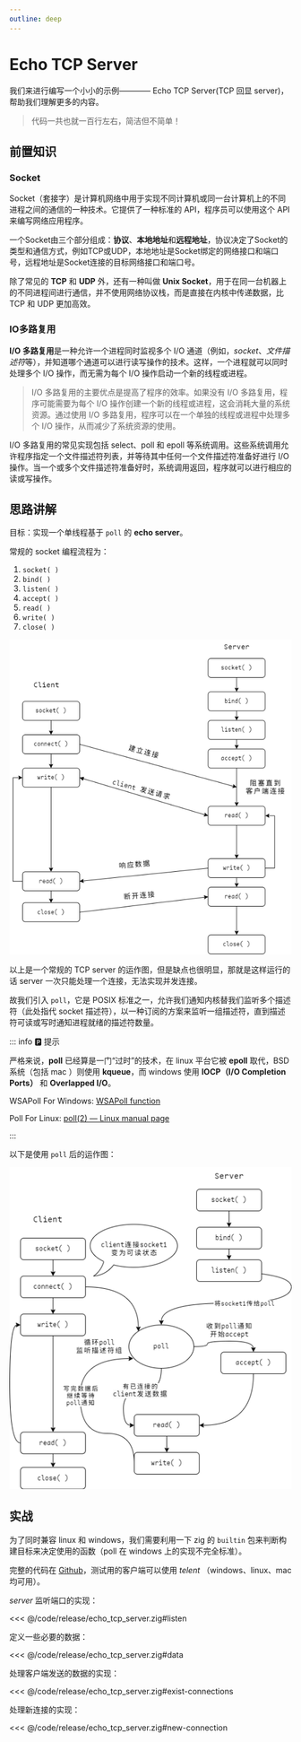 ```yaml
---
outline: deep
---
```


# Echo TCP Server

我们来进行编写一个小小的示例———— Echo TCP Server(TCP 回显 server)，帮助我们理解更多的内容。

> 代码一共也就一百行左右，简洁但不简单！

## 前置知识

### Socket

Socket（套接字）是计算机网络中用于实现不同计算机或同一台计算机上的不同进程之间的通信的一种技术。它提供了一种标准的 API，程序员可以使用这个 API 来编写网络应用程序。

一个Socket由三个部分组成：**协议**、**本地地址**和**远程地址**，协议决定了Socket的类型和通信方式，例如TCP或UDP，本地地址是Socket绑定的网络接口和端口号，远程地址是Socket连接的目标网络接口和端口号。

除了常见的 **TCP** 和 **UDP** 外，还有一种叫做 **Unix Socket**，用于在同一台机器上的不同进程间进行通信，并不使用网络协议栈，而是直接在内核中传递数据，比 TCP 和 UDP 更加高效。

### IO多路复用

**I/O 多路复用**是一种允许一个进程同时监视多个 I/O 通道（例如，_socket_、*文件描述符*等），并知道哪个通道可以进行读写操作的技术。这样，一个进程就可以同时处理多个 I/O 操作，而无需为每个 I/O 操作启动一个新的线程或进程。

> I/O 多路复用的主要优点是提高了程序的效率。如果没有 I/O 多路复用，程序可能需要为每个 I/O 操作创建一个新的线程或进程，这会消耗大量的系统资源。通过使用 I/O 多路复用，程序可以在一个单独的线程或进程中处理多个 I/O 操作，从而减少了系统资源的使用。

I/O 多路复用的常见实现包括 select、poll 和 epoll 等系统调用。这些系统调用允许程序指定一个文件描述符列表，并等待其中任何一个文件描述符准备好进行 I/O 操作。当一个或多个文件描述符准备好时，系统调用返回，程序就可以进行相应的读或写操作。

## 思路讲解

目标：实现一个单线程基于 `poll` 的 **echo server**。

常规的 socket 编程流程为：

1. `socket( )`
2. `bind( )`
3. `listen( )`
4. `accept( )`
5. `read( )`
6. `write( )`
7. `close( )`

![tcp](../picture/echo_tcp_server/tcp.drawio.png)

以上是一个常规的 TCP server 的运作图，但是缺点也很明显，那就是这样运行的话 server 一次只能处理一个连接，无法实现并发连接。

故我们引入 `poll`，它是 POSIX 标准之一，允许我们通知内核替我们监听多个描述符（此处指代 socket 描述符），以一种订阅的方案来监听一组描述符，直到描述符可读或写时通知进程就绪的描述符数量。

::: info 🅿️ 提示

严格来说，**poll** 已经算是一门“过时”的技术，在 linux 平台它被 **epoll** 取代，BSD 系统（包括 mac ）则使用 **kqueue**，而 windows 使用 **IOCP（I/O Completion Ports）** 和 **Overlapped I/O**。

WSAPoll For Windows: [WSAPoll function](https://learn.microsoft.com/en-us/windows/win32/api/winsock2/nf-winsock2-wsapoll)

Poll For Linux: [poll(2) — Linux manual page](https://man7.org/linux/man-pages/man2/poll.2.html)

:::

以下是使用 `poll` 后的运作图：

![tcp](../picture/echo_tcp_server/tcp_poll.drawio.png)

## 实战

为了同时兼容 linux 和 windows，我们需要利用一下 zig 的 `builtin` 包来判断构建目标来决定使用的函数（poll 在 windows 上的实现不完全标准）。

完整的代码在 [Github](https://github.com/zigcc/zig-course/tree/main/course/code/release/echo_tcp_server.zig)，测试用的客户端可以使用 _telent_ （windows、linux、mac 均可用）。

_server_ 监听端口的实现：

<<< @/code/release/echo_tcp_server.zig#listen

定义一些必要的数据：

<<< @/code/release/echo_tcp_server.zig#data

处理客户端发送的数据的实现：

<<< @/code/release/echo_tcp_server.zig#exist-connections

处理新连接的实现：

<<< @/code/release/echo_tcp_server.zig#new-connection
